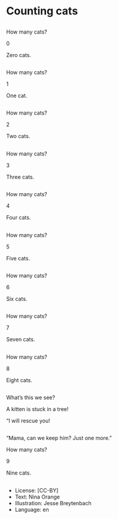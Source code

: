 # Counting cats

##
How many cats?

0

Zero cats.

##
How many cats?

1

One cat.

##
How many cats?

2

Two cats.

##
How many cats?

3

Three cats.

##
How many cats?

4

Four cats.

##
How many cats?

5

Five cats.

##
How many cats?

6

Six cats.

##
How many cats?

7

Seven cats.

##
How many cats?

8

Eight cats.

##
What’s this we see?

A kitten is stuck in a tree!

“I will rescue you!

##
“Mama, can we keep him? Just one more.”

How many cats?

9

Nine cats.

##
* License: [CC-BY]
* Text: Nina Orange
* Illustration: Jesse Breytenbach
* Language: en
